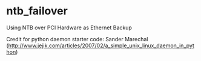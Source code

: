 # ntb_failover
Using NTB over PCI Hardware as Ethernet Backup

Credit for python daemon starter code:  Sander Marechal (http://www.jejik.com/articles/2007/02/a_simple_unix_linux_daemon_in_python)

